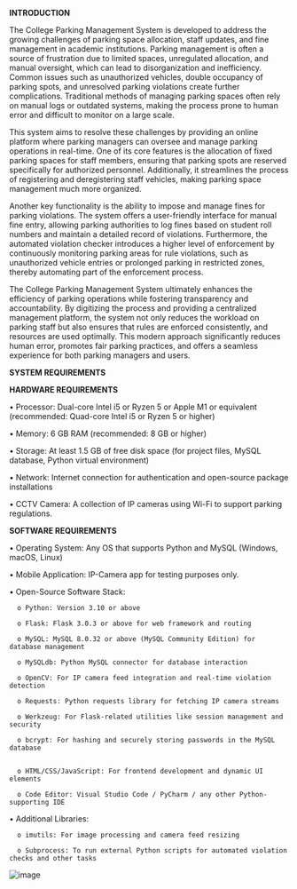 
**INTRODUCTION**

The College Parking Management System is developed to address the growing challenges of parking space allocation, staff updates, and fine management in academic institutions. Parking management is often a source of frustration due to limited spaces, unregulated allocation, and manual oversight, which can lead to disorganization and inefficiency. Common issues such as unauthorized vehicles, double occupancy of parking spots, and unresolved parking violations create further complications. Traditional methods of managing parking spaces often rely on manual logs or outdated systems, making the process prone to human error and difficult to monitor on a large scale.

This system aims to resolve these challenges by providing an online platform where parking managers can oversee and manage parking operations in real-time. One of its core features is the allocation of fixed parking spaces for staff members, ensuring that parking spots are reserved specifically for authorized personnel. Additionally, it streamlines the process of registering and deregistering staff vehicles, making parking space management much more organized. 

Another key functionality is the ability to impose and manage fines for parking violations. The system offers a user-friendly interface for manual fine entry, allowing parking authorities to log fines based on student roll numbers and maintain a detailed record of violations. Furthermore, the automated violation checker introduces a higher level of enforcement by continuously monitoring parking areas for rule violations, such as unauthorized vehicle entries or prolonged parking in restricted zones, thereby automating part of the enforcement process.

The College Parking Management System ultimately enhances the efficiency of parking operations while fostering transparency and accountability. By digitizing the process and providing a centralized management platform, the system not only reduces the workload on parking staff but also ensures that rules are enforced consistently, and resources are used optimally. This modern approach significantly reduces human error, promotes fair parking practices, and offers a seamless experience for both parking managers and users.


**SYSTEM REQUIREMENTS**

**HARDWARE REQUIREMENTS**

  •	Processor: Dual-core Intel i5 or Ryzen 5 or Apple M1 or equivalent (recommended: Quad-core Intel i5 or Ryzen 5 or higher)
  
  •	Memory: 6 GB RAM (recommended: 8 GB or higher)
  
  •	Storage: At least 1.5 GB of free disk space (for project files, MySQL database, Python virtual environment)
  
  •	Network: Internet connection for authentication and open-source package installations
  
  •	CCTV Camera: A collection of IP cameras using Wi-Fi to support parking regulations.

**SOFTWARE REQUIREMENTS**

  •	Operating System: Any OS that supports Python and MySQL (Windows, macOS, Linux)
  
  •	Mobile Application: IP-Camera app for testing purposes only.
  
  •	Open-Source Software Stack:
  
      o	Python: Version 3.10 or above
      
      o	Flask: Flask 3.0.3 or above for web framework and routing
      
      o	MySQL: MySQL 8.0.32 or above (MySQL Community Edition) for database management
      
      o	MySQLdb: Python MySQL connector for database interaction
      
      o	OpenCV: For IP camera feed integration and real-time violation detection
      
      o	Requests: Python requests library for fetching IP camera streams
      
      o	Werkzeug: For Flask-related utilities like session management and security
      
      o	bcrypt: For hashing and securely storing passwords in the MySQL database

      
      o	HTML/CSS/JavaScript: For frontend development and dynamic UI elements
      
      o	Code Editor: Visual Studio Code / PyCharm / any other Python-supporting IDE
      
  •	Additional Libraries:
  
      o	imutils: For image processing and camera feed resizing
      
      o	Subprocess: To run external Python scripts for automated violation checks and other tasks

![image](https://github.com/user-attachments/assets/f36642e2-e166-42e9-b7f6-033de5841104)

